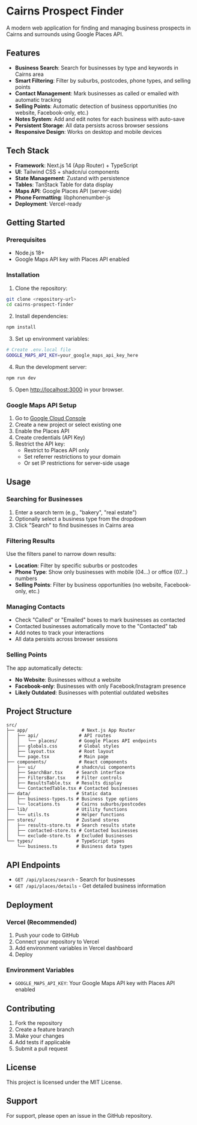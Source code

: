 # Cairns Prospect Finder

A modern web application for finding and managing business prospects in Cairns and surrounds using Google Places API.

## Features

- **Business Search**: Search for businesses by type and keywords in Cairns area
- **Smart Filtering**: Filter by suburbs, postcodes, phone types, and selling points
- **Contact Management**: Mark businesses as called or emailed with automatic tracking
- **Selling Points**: Automatic detection of business opportunities (no website, Facebook-only, etc.)
- **Notes System**: Add and edit notes for each business with auto-save
- **Persistent Storage**: All data persists across browser sessions
- **Responsive Design**: Works on desktop and mobile devices

## Tech Stack

- **Framework**: Next.js 14 (App Router) + TypeScript
- **UI**: Tailwind CSS + shadcn/ui components
- **State Management**: Zustand with persistence
- **Tables**: TanStack Table for data display
- **Maps API**: Google Places API (server-side)
- **Phone Formatting**: libphonenumber-js
- **Deployment**: Vercel-ready

## Getting Started

### Prerequisites

- Node.js 18+ 
- Google Maps API key with Places API enabled

### Installation

1. Clone the repository:
```bash
git clone <repository-url>
cd cairns-prospect-finder
```

2. Install dependencies:
```bash
npm install
```

3. Set up environment variables:
```bash
# Create .env.local file
GOOGLE_MAPS_API_KEY=your_google_maps_api_key_here
```

4. Run the development server:
```bash
npm run dev
```

5. Open [http://localhost:3000](http://localhost:3000) in your browser.

### Google Maps API Setup

1. Go to [Google Cloud Console](https://console.cloud.google.com/)
2. Create a new project or select existing one
3. Enable the Places API
4. Create credentials (API Key)
5. Restrict the API key:
   - Restrict to Places API only
   - Set referrer restrictions to your domain
   - Or set IP restrictions for server-side usage

## Usage

### Searching for Businesses

1. Enter a search term (e.g., "bakery", "real estate")
2. Optionally select a business type from the dropdown
3. Click "Search" to find businesses in Cairns area

### Filtering Results

Use the filters panel to narrow down results:
- **Location**: Filter by specific suburbs or postcodes
- **Phone Type**: Show only businesses with mobile (04...) or office (07...) numbers
- **Selling Points**: Filter by business opportunities (no website, Facebook-only, etc.)

### Managing Contacts

- Check "Called" or "Emailed" boxes to mark businesses as contacted
- Contacted businesses automatically move to the "Contacted" tab
- Add notes to track your interactions
- All data persists across browser sessions

### Selling Points

The app automatically detects:
- **No Website**: Businesses without a website
- **Facebook-only**: Businesses with only Facebook/Instagram presence
- **Likely Outdated**: Businesses with potential outdated websites

## Project Structure

```
src/
├── app/                    # Next.js App Router
│   ├── api/               # API routes
│   │   └── places/        # Google Places API endpoints
│   ├── globals.css        # Global styles
│   ├── layout.tsx         # Root layout
│   └── page.tsx           # Main page
├── components/            # React components
│   ├── ui/               # shadcn/ui components
│   ├── SearchBar.tsx     # Search interface
│   ├── FiltersBar.tsx    # Filter controls
│   ├── ResultsTable.tsx  # Results display
│   └── ContactedTable.tsx # Contacted businesses
├── data/                 # Static data
│   ├── business-types.ts # Business type options
│   └── locations.ts      # Cairns suburbs/postcodes
├── lib/                  # Utility functions
│   └── utils.ts          # Helper functions
├── stores/               # Zustand stores
│   ├── results-store.ts  # Search results state
│   ├── contacted-store.ts # Contacted businesses
│   └── exclude-store.ts  # Excluded businesses
└── types/                # TypeScript types
    └── business.ts       # Business data types
```

## API Endpoints

- `GET /api/places/search` - Search for businesses
- `GET /api/places/details` - Get detailed business information

## Deployment

### Vercel (Recommended)

1. Push your code to GitHub
2. Connect your repository to Vercel
3. Add environment variables in Vercel dashboard
4. Deploy

### Environment Variables

- `GOOGLE_MAPS_API_KEY`: Your Google Maps API key with Places API enabled

## Contributing

1. Fork the repository
2. Create a feature branch
3. Make your changes
4. Add tests if applicable
5. Submit a pull request

## License

This project is licensed under the MIT License.

## Support

For support, please open an issue in the GitHub repository.
